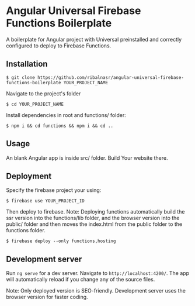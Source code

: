 # Angular Universal Firebase Functions Boilerplate

A boilerplate for Angular project with Universal preinstalled and correctly configured to deploy to Firebase Functions.

## Installation

```npm
$ git clone https://github.com/ribalnasr/angular-universal-firebase-functions-boilerplate YOUR_PROJECT_NAME
```

Navigate to the project's folder

```npm
$ cd YOUR_PROJECT_NAME
```

Install dependencies in root and functions/ folder:

```npm
$ npm i && cd functions && npm i && cd ..
```

## Usage

An blank Angular app is inside src/ folder. Build Your website there.

## Deployment

Specify the firebase project your using:

```npm
$ firebase use YOUR_PROJECT_ID
```

Then deploy to firebase.
Note: Deploying functions automatically build the ssr version into the functions/lib folder, and the browser version into the public/ folder and then moves the index.html from the public folder to the functions folder.

```npm
$ firebase deploy --only functions,hosting
```

## Development server

Run `ng serve` for a dev server. Navigate to `http://localhost:4200/`. The app will automatically reload if you change any of the source files.

Note: Only deployed version is SEO-friendly. Development server uses the browser version for faster coding.